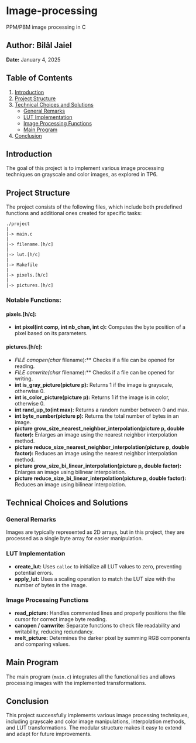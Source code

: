 # Image-processing
PPM/PBM image processing in C

## Author: Bilâl Jaiel  
**Date:** January 4, 2025  

## Table of Contents
1. [Introduction](#introduction)
2. [Project Structure](#project-structure)
3. [Technical Choices and Solutions](#technical-choices-and-solutions)
   - [General Remarks](#general-remarks)
   - [LUT Implementation](#lut-implementation)
   - [Image Processing Functions](#image-processing-functions)
   - [Main Program](#main-program)
4. [Conclusion](#conclusion)

## Introduction
The goal of this project is to implement various image processing techniques on grayscale and color images, as explored in TP6.

## Project Structure
The project consists of the following files, which include both predefined functions and additional ones created for specific tasks:

```
./project
|
|-> main.c
|
|-> filename.[h/c]
|
|-> lut.[h/c]
|
|-> Makefile
|
|-> pixels.[h/c]
|
|-> pictures.[h/c]
```

### Notable Functions:
#### pixels.[h/c]:
- **int pixel(int comp, int nb_chan, int c):** Computes the byte position of a pixel based on its parameters.

#### pictures.[h/c]:
- **FILE* canopen(char* filename):** Checks if a file can be opened for reading.
- **FILE* canwrite(char* filename):** Checks if a file can be opened for writing.
- **int is_gray_picture(picture p):** Returns 1 if the image is grayscale, otherwise 0.
- **int is_color_picture(picture p):** Returns 1 if the image is in color, otherwise 0.
- **int rand_up_to(int max):** Returns a random number between 0 and max.
- **int byte_number(picture p):** Returns the total number of bytes in an image.
- **picture grow_size_nearest_neighbor_interpolation(picture p, double factor):** Enlarges an image using the nearest neighbor interpolation method.
- **picture reduce_size_nearest_neighbor_interpolation(picture p, double factor):** Reduces an image using the nearest neighbor interpolation method.
- **picture grow_size_bi_linear_interpolation(picture p, double factor):** Enlarges an image using bilinear interpolation.
- **picture reduce_size_bi_linear_interpolation(picture p, double factor):** Reduces an image using bilinear interpolation.

## Technical Choices and Solutions

### General Remarks
Images are typically represented as 2D arrays, but in this project, they are processed as a single byte array for easier manipulation.

### LUT Implementation
- **create_lut:** Uses `calloc` to initialize all LUT values to zero, preventing potential errors.
- **apply_lut:** Uses a scaling operation to match the LUT size with the number of bytes in the image.

### Image Processing Functions
- **read_picture:** Handles commented lines and properly positions the file cursor for correct image byte reading.
- **canopen / canwrite:** Separate functions to check file readability and writability, reducing redundancy.
- **melt_picture:** Determines the darker pixel by summing RGB components and comparing values.

## Main Program
The main program (`main.c`) integrates all the functionalities and allows processing images with the implemented transformations.

## Conclusion
This project successfully implements various image processing techniques, including grayscale and color image manipulations, interpolation methods, and LUT transformations. The modular structure makes it easy to extend and adapt for future improvements.
